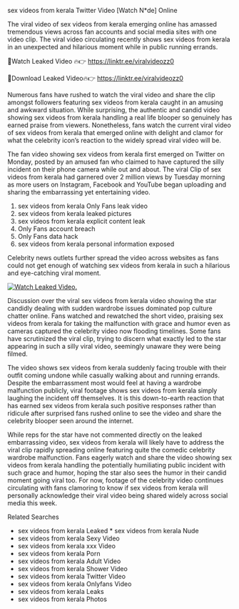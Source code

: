 ﻿sex videos from kerala Twitter Video [Watch N*de] Online

The viral video of ﻿sex videos from kerala emerging online has amassed tremendous views across fan accounts and social media sites with one video clip. The viral video circulating recently shows ﻿sex videos from kerala in an unexpected and hilarious moment while in public running errands. 

🔴Watch Leaked Video 🔥👉  https://linktr.ee/viralvideozz0 

🔴Download Leaked Video🔥👉  https://linktr.ee/viralvideozz0 

Numerous fans have rushed to watch the viral video and share the clip amongst followers featuring ﻿sex videos from kerala caught in an amusing and awkward situation. While surprising, the authentic and candid video showing ﻿sex videos from kerala handling a real life blooper so genuinely has earned praise from viewers. Nonetheless, fans watch the current viral video of ﻿sex videos from kerala that emerged online with delight and clamor for what the celebrity icon’s reaction to the widely spread viral video will be.

The fan video showing ﻿sex videos from kerala first emerged on Twitter on Monday, posted by an amused fan who claimed to have captured the silly incident on their phone camera while out and about. The viral Clip of ﻿sex videos from kerala had garnered over 2 million views by Tuesday morning as more users on Instagram, Facebook and YouTube began uploading and sharing the embarrassing yet entertaining video. 

1. ﻿sex videos from kerala Only Fans leak video
2. ﻿sex videos from kerala leaked pictures
3. ﻿sex videos from kerala explicit content leak
4. Only Fans account breach
5. Only Fans data hack
6. ﻿sex videos from kerala personal information exposed

Celebrity news outlets further spread the video across websites as fans could not get enough of watching ﻿sex videos from kerala in such a hilarious and eye-catching viral moment. 

[![Watch Leaked Video.](https://miro.medium.com/v2/resize:fit:828/format:webp/1*cilzJN44JGOrTw9NJCrNHA.gif "Watch Leaked Video")](https://linktr.ee/viralvideozz0)

Discussion over the viral ﻿sex videos from kerala video showing the star candidly dealing with sudden wardrobe issues dominated pop culture chatter online. Fans watched and rewatched the short video, praising ﻿sex videos from kerala for taking the malfunction with grace and humor even as cameras captured the celebrity video now flooding timelines. Some fans have scrutinized the viral clip, trying to discern what exactly led to the star appearing in such a silly viral video, seemingly unaware they were being filmed.

The video shows ﻿sex videos from kerala suddenly facing trouble with their outfit coming undone while casually walking about and running errands. Despite the embarrassment most would feel at having a wardrobe malfunction publicly, viral footage shows ﻿sex videos from kerala simply laughing the incident off themselves. It is this down-to-earth reaction that has earned ﻿sex videos from kerala such positive responses rather than ridicule after surprised fans rushed online to see the video and share the celebrity blooper seen around the internet.  

While reps for the star have not commented directly on the leaked embarrassing video, ﻿sex videos from kerala will likely have to address the viral clip rapidly spreading online featuring quite the comedic celebrity wardrobe malfunction. Fans eagerly watch and share the video showing ﻿sex videos from kerala handling the potentially humiliating public incident with such grace and humor, hoping the star also sees the humor in their candid moment going viral too. For now, footage of the celebrity video continues circulating with fans clamoring to know if ﻿sex videos from kerala will personally acknowledge their viral video being shared widely across social media this week.

Related Searches
* ﻿sex videos from kerala Leaked
﻿* sex videos from kerala Nude
* ﻿sex videos from kerala Sexy Video
* ﻿sex videos from kerala xxx Video
* ﻿sex videos from kerala Porn
* ﻿sex videos from kerala Adult Video
* ﻿sex videos from kerala Shower Video
* ﻿sex videos from kerala Twitter Video
* ﻿sex videos from kerala Onlyfans Video
* ﻿sex videos from kerala Leaks
* ﻿sex videos from kerala Photos